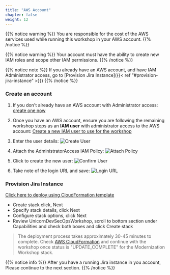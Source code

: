 ```yaml
---
title: "AWS Account"
chapter: false
weight: 12
---
```


{{% notice warning %}}
You are responsible for the cost of the AWS services used while running this workshop in your AWS account.
{{% /notice %}}

{{% notice warning %}}
Your account must have the ability to create new IAM roles and scope other IAM permissions.
{{% /notice %}}

{{% notice note %}}
If you already have an AWS account, and have IAM Administrator access, go to
[Provision Jira Instance]({{< ref "#provision-jira-instance" >}})
{{% /notice %}}

### Create an account

1. If you don't already have an AWS account with Administrator access: [create
one now](http://docs.aws.amazon.com/connect/latest/adminguide/gettingstarted.html#sign-up-for-aws)

2. Once you have an AWS account, ensure you are following the remaining workshop steps
as an **IAM user** with administrator access to the AWS account:
[Create a new IAM user to use for the workshop](https://console.aws.amazon.com/iam/home?region=us-east-1#/users$new)

3. Enter the user details:
![Create User](/images/10_Getting_Started/iam-1-create-user.png)

4. Attach the AdministratorAccess IAM Policy:
![Attach Policy](/images/10_Getting_Started/iam-2-attach-policy.png)

5. Click to create the new user:
![Confirm User](/images/10_Getting_Started/iam-3-create-user.png)

6. Take note of the login URL and save:
![Login URL](/images/10_Getting_Started/iam-4-save-url.png)


### Provision Jira Instance 

[Click here to deploy using CloudFormation template](https://us-west-2.console.aws.amazon.com/cloudformation/home?region=us-west-2#/stacks/new?stackName=ModernizationWorkshop&templateURL=https://modernization-workshop-bucket.s3-us-west-2.amazonaws.com/cfn/master-stacks/jira-QS-based.yaml)

* Create stack click, Next
* Specify stack details, click Next
* Configure stack options, click Next
* Review UnicornDevSecOpsWorkshop, scroll to bottom section under Capabilities and check both boxes and click Create stack

> The deployment process takes approximately 30-45 minutes to complete. Check [AWS CloudFormation](https://us-west-2.console.aws.amazon.com/cloudformation/home?region=us-west-2#/stacks?filteringText=&filteringStatus=active&viewNested=true&hideStacks=false) and continue with the workshop once status is "UPDATE_COMPLETE" for the Modernization Workshop stack.

{{% notice info %}}
After you have a running Jira instance in you account, Please continue to the next section.
{{% /notice %}}
